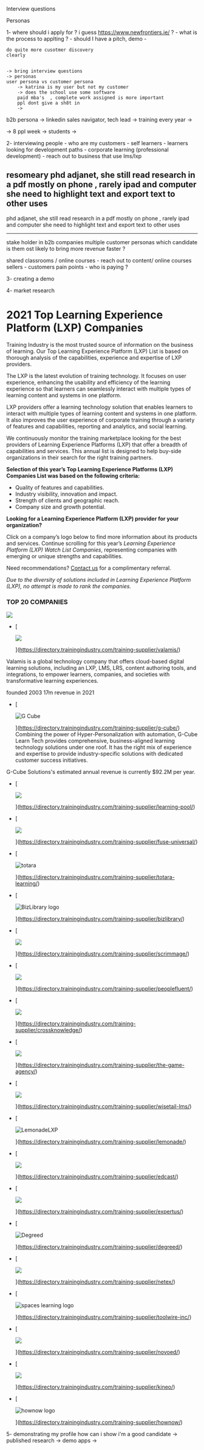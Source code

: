 

Interview questions




Personas 




1- where should i apply for ?
		i guess  https://www.newfrontiers.ie/ ?
		- what is the process to applting ?
		- should I have a pitch, demo 
	-
	
	
	do quite more cusotmer discovery
	clearly 
	
	
	-> bring interview questions 
	-> personas 
	user persona vs customer persona 
		-> katrina is my user but not my customer 
		-> does the school use some software 
		paid mba's  , complete work assigned is more important 
		ppl dont give a sh8t in 
		-> 

b2b 
persona 
-> linkedin sales navigator, tech lead 
	-> training every year
	-> 

-> 8 ppl week
-> students 
-> 

2- interviewing people
	- who are my customers
		- self learners
			- learners looking for development paths
		- corporate learning (professional development)
			- reach out to business that use lms/lxp

resomeary
phd adjanet, she still read research in a pdf 
mostly on phone , rarely ipad and computer
she need to highlight text and export text to other uses 
------

phd adjanet, she still read research in a pdf 
mostly on phone , rarely ipad and computer
she need to highlight text and export text to other uses 

----- 
stake holder in b2b companies
multiple customer personas 
which candidate is them ost likely to bring more revenue faster ?



		
  shared classrooms / online courses
			- reach out to content/ online courses sellers
	- customers pain points
	- who is paying ?


3- creating a demo


4- market research
# 2021 Top Learning Experience Platform (LXP) Companies

Training Industry is the most trusted source of information on the business of learning. Our Top Learning Experience Platform (LXP) List is based on thorough analysis of the capabilities, experience and expertise of LXP providers.

The LXP is the latest evolution of training technology. It focuses on user experience, enhancing the usability and efficiency of the learning experience so that learners can seamlessly interact with multiple types of learning content and systems in one platform.

LXP providers offer a learning technology solution that enables learners to interact with multiple types of learning content and systems in one platform. It also improves the user experience of corporate training through a variety of features and capabilities, reporting and analytics, and social learning.

We continuously monitor the training marketplace looking for the best providers of Learning Experience Platforms (LXP) that offer a breadth of capabilities and services. This annual list is designed to help buy-side organizations in their search for the right training partners.

**Selection of this year’s Top Learning Experience Platforms (LXP) Companies List was based on the following criteria:**

-   Quality of features and capabilities.
-   Industry visibility, innovation and impact.
-   Strength of clients and geographic reach.
-   Company size and growth potential.

**Looking for a Learning Experience Platform (LXP) provider for your organization?**

Click on a company’s logo below to find more information about its products and services. Continue scrolling for this year’s _Learning Experience Platform (LXP) Watch List Companies_, representing companies with emerging or unique strengths and capabilities.

Need recommendations? [Contact us](https://trainingindustry.com/rfp-request-for-proposal/) for a complimentary referral.

_Due to the diversity of solutions included in Learning Experience Platform (LXP), no attempt is made to rank the companies._

### TOP 20 COMPANIES

![](https://trainingindustry.com/content/uploads/2020/12/2021-Top20-Wordpress_Learning-Experience-Platform.png)

-   [
    
    ![](https://trainingindustry.com/content/uploads/2018/07/300x200-Valamis.png)
    
    ](https://directory.trainingindustry.com/training-supplier/valamis/)

Valamis is a global technology company that offers cloud-based digital learning solutions, including an LXP, LMS, LRS, content authoring tools, and integrations, to empower learners, companies, and societies with transformative learning experiences.

founded 2003 17m revenue in 2021

-   [
    
    ![G Cube](https://trainingindustry.com/content/uploads/2000/07/My-Post-1-300x200.png)
    
    ](https://directory.trainingindustry.com/training-supplier/g-cube/)
Combining the power of Hyper-Personalization with automation, G-Cube Learn Tech provides comprehensive, business-aligned learning technology solutions under one roof. It has the right mix of experience and expertise to provide industry-specific solutions with dedicated customer success initiatives.

G-Cube Solutions's estimated annual revenue is currently $92.2M per year.


-   [
    
    ![](https://trainingindustry.com/content/uploads/2020/02/Learningpool-logo-300x200.png)
    
    ](https://directory.trainingindustry.com/training-supplier/learning-pool/)

-   [
    
    ![](https://trainingindustry.com/content/uploads/2017/10/300x200-Fuse-Universal-01.png)
    
    ](https://directory.trainingindustry.com/training-supplier/fuse-universal/)
-   [
    
    ![totara](https://trainingindustry.com/content/uploads/2021/07/Totara-300x200-1-300x200.png)
    
    ](https://directory.trainingindustry.com/training-supplier/totara-learning/)
-   [
    
    ![BizLibrary logo](https://trainingindustry.com/content/uploads/2017/08/300x200_BizLibrary.png)
    
    ](https://directory.trainingindustry.com/training-supplier/bizlibrary/)
-   [
    
    ![](https://trainingindustry.com/content/uploads/2017/08/300x200_Scrimmage.png)
    
    ](https://directory.trainingindustry.com/training-supplier/scrimmage/)
-   [
    
    ![](https://trainingindustry.com/content/uploads/2000/08/Insitlled-by-PF-300x200-1-300x200.png)
    
    ](https://directory.trainingindustry.com/training-supplier/peoplefluent/)
-   [
    
    ![](https://trainingindustry.com/content/uploads/2020/07/CrossKnowledge-Logo-300x200_2020-300x200.png)
    
    ](https://directory.trainingindustry.com/training-supplier/crossknowledge/)
-   [
    
    ![](https://trainingindustry.com/content/uploads/2018/01/The-Game-Agency_300x200.png)
    
    ](https://directory.trainingindustry.com/training-supplier/the-game-agency/)
-   [
    
    ![](https://trainingindustry.com/content/uploads/2000/10/Wisetail-300x200-1-300x200.png)
    
    ](https://directory.trainingindustry.com/training-supplier/wisetail-lms/)
-   [
    
    ![LemonadeLXP](https://trainingindustry.com/content/uploads/2000/08/LemonadeLXP-Logo-300x200-1-300x200.png)
    
    ](https://directory.trainingindustry.com/training-supplier/lemonade/)
-   [
    
    ![](https://trainingindustry.com/content/uploads/2017/08/300x200_edcast.png)
    
    ](https://directory.trainingindustry.com/training-supplier/edcast/)
-   [
    
    ![](https://trainingindustry.com/content/uploads/2017/08/300x200_Expertus.png)
    
    ](https://directory.trainingindustry.com/training-supplier/expertus/)
-   [
    
    ![Degreed](https://trainingindustry.com/content/uploads/2021/07/Degreed-300x200-1-300x200.png)
    
    ](https://directory.trainingindustry.com/training-supplier/degreed/)
-   [
    
    ![](https://trainingindustry.com/content/uploads/2019/08/Netex-Logo-300x200.png)
    
    ](https://directory.trainingindustry.com/training-supplier/netex/)
-   [
    
    ![spaces learning logo](https://trainingindustry.com/content/uploads/2000/07/Spaces-Learning-logo-300x200-002.png)
    
    ](https://directory.trainingindustry.com/training-supplier/toolwire-inc/)
-   [
    
    ![](https://trainingindustry.com/content/uploads/2020/08/NovoEd-logo-300x200_WP-300x200.png)
    
    ](https://directory.trainingindustry.com/training-supplier/novoed/)
-   [
    
    ![](https://trainingindustry.com/content/uploads/2010/05/Kineo-Logo_300x200.png)
    
    ](https://directory.trainingindustry.com/training-supplier/kineo/)
-   [
    
    ![hownow logo](https://trainingindustry.com/content/uploads/2021/07/HowNow-300x200-1-300x200.png)
    
    ](https://directory.trainingindustry.com/training-supplier/hownow/)




5- demonstrating my profile 
	how can i show i'm a good candidate
	-> published research 
	-> demo apps
	-> 